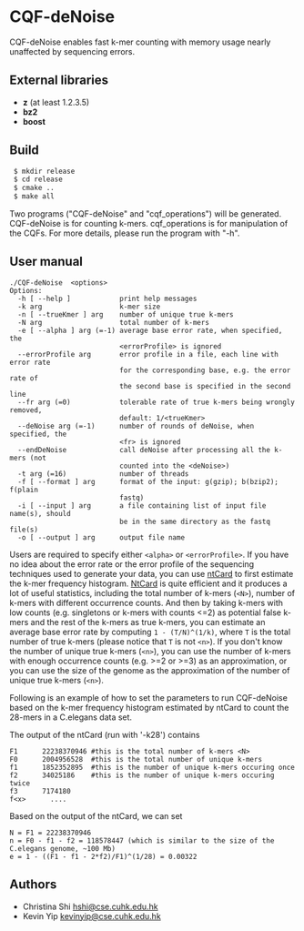 # CQF-deNoise
CQF-deNoise enables fast k-mer counting with memory usage nearly unaffected by sequencing errors.

## External libraries
- **z**    (at least 1.2.3.5)
- **bz2**
- **boost**

Build
-------

```bash
 $ mkdir release
 $ cd release
 $ cmake ..
 $ make all
```

Two programs ("CQF-deNoise" and "cqf_operations") will be generated.
CQF-deNoise is for counting k-mers.
cqf_operations is for manipulation of the CQFs.
For more details, please run the program with "-h".

## User manual
```
./CQF-deNoise  <options>
Options:
  -h [ --help ]            print help messages
  -k arg                   k-mer size
  -n [ --trueKmer ] arg    number of unique true k-mers
  -N arg                   total number of k-mers
  -e [ --alpha ] arg (=-1) average base error rate, when specified, the 
                           <errorProfile> is ignored
  --errorProfile arg       error profile in a file, each line with error rate 
                           for the corresponding base, e.g. the error rate of 
                           the second base is specified in the second line
  --fr arg (=0)            tolerable rate of true k-mers being wrongly removed,
                           default: 1/<trueKmer>
  --deNoise arg (=-1)      number of rounds of deNoise, when specified, the 
                           <fr> is ignored
  --endDeNoise             call deNoise after processing all the k-mers (not 
                           counted into the <deNoise>)
  -t arg (=16)             number of threads
  -f [ --format ] arg      format of the input: g(gzip); b(bzip2); f(plain 
                           fastq)
  -i [ --input ] arg       a file containing list of input file name(s), should
                           be in the same directory as the fastq file(s)
  -o [ --output ] arg      output file name
```
Users are required to specify either ```<alpha>``` or ```<errorProfile>```. 
If you have no idea about the error rate or the error profile of the sequencing techniques used to generate your data, you can use [ntCard](https://github.com/bcgsc/ntCard.git) to first estimate the k-mer frequency histogram. 
[NtCard](https://github.com/bcgsc/ntCard.git) is quite efficient and it produces a lot of useful statistics, including the total number of k-mers (```<N>```), number of k-mers with different occurrence counts. 
And then by taking k-mers with low counts (e.g. singletons or k-mers with counts <=2) as potential false k-mers and the rest of the k-mers as true k-mers, you can estimate an average base error rate by computing ```1 - (T/N)^(1/k)```, where ```T``` is the total number of true k-mers (please notice that ```T``` is not ```<n>```). 
If you don't know the number of unique true k-mers (```<n>```), you can use the number of k-mers with enough occurrence counts (e.g. >=2 or >=3) as an approximation, or you can use the size of the genome as the approximation of the number of unique true k-mers (```<n>```). 


Following is an example of how to set the parameters to run CQF-deNoise based on the k-mer frequency histogram estimated by ntCard to count the 28-mers in a C.elegans data set.

The output of the ntCard (run with '-k28') contains 
```
F1      22238370946 #this is the total number of k-mers <N>
F0      2004956528  #this is the total number of unique k-mers
f1      1852352895  #this is the number of unique k-mers occuring once
f2      34025186    #this is the number of unique k-mers occuring twice
f3      7174180
f<x>      ....
```

Based on the output of the ntCard, we can set 
```
N = F1 = 22238370946
n = F0 - f1 - f2 = 118578447 (which is similar to the size of the C.elegans genome, ~100 Mb)
e = 1 - ((F1 - f1 - 2*f2)/F1)^(1/28) = 0.00322
```

Authors
-------
- Christina Shi <hshi@cse.cuhk.edu.hk>
- Kevin Yip <kevinyip@cse.cuhk.edu.hk>